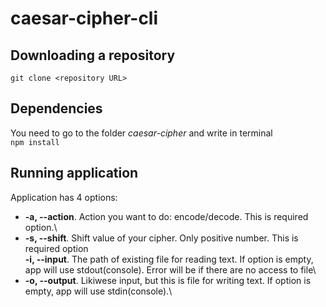 # caesar-cipher-cli

## Downloading a repository
`git clone <repository URL>`

## Dependencies 
You need to go to the folder _caesar-cipher_ and write in terminal\
`npm install`

## Running application
Application has 4 options:
* **-a, --action**. Action you want to do: encode/decode. This is required option.\
* **-s, --shift**. Shift value of your cipher. Only positive number. This is required option\
 **-i, --input**. The path of existing file for reading text. If option is empty, app will use stdout(console). Error will be if there are no access to file\
* **-o, --output**. Likiwese input, but this is file for writing text. If option is empty, app will use stdin(console).\